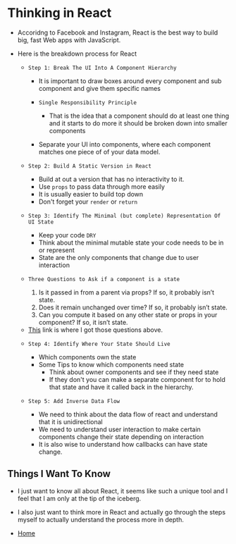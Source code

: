 # Thinking in React 

- Accoridng to Facebook and Instagram, React is the best way to build big, fast Web apps with JavaScript.

- Here is the breakdown process for React 

    - `Step 1: Break The UI Into A Component Hierarchy`
      - It is important to draw boxes around every component and sub component and give them specific names 

      - `Single Responsibility Principle`
        - That is the idea that a component should do at least one thing and it starts to do more it should be broken down into smaller components 
      - Separate your UI into components, where each component matches one piece of of your data model.

    - `Step 2: Build A Static Version in React` 
      - Build at out a version that has no interactivity to it. 
      - Use `props` to pass data through more easily 
      - It is usually easier to build top down
      - Don't forget your `render` or `return`

    - `Step 3: Identify The Minimal (but complete) Representation Of UI State` 
      - Keep your code `DRY`
      - Think about the minimal mutable state your code needs to be in or represent 
      - State are the only components that change due to user interaction 

    - `Three Questions to Ask if a component is a state`
      1. Is it passed in from a parent via props? If so, it probably isn’t state.
      2. Does it remain unchanged over time? If so, it probably isn’t state.
      3. Can you compute it based on any other state or props in your component? If so, it isn’t state.
    * [This](https://reactjs.org/docs/thinking-in-react.html) link is where I got those questions above. 


    - `Step 4: Identify Where Your State Should Live`
      - Which components own the state 
      - Some Tips to know which components need state 
        - Think about owner components and see if they need state
        - If they don't you can make a separate component for to hold that state and have it called back in the hierarchy. 

    - `Step 5: Add Inverse Data Flow` 
      - We need to think about the data flow of react and understand that it is unidirectional 
      - We need to understand user interaction to make certain components change their state depending on interaction 
      - It is also wise to understand how callbacks can have state change.


## Things I Want To Know 

- I just want to know all about React, it seems like such a unique tool and I feel that I am only at the tip of the iceberg. 

- I also just want to think more in React and actually go through the steps myself to actually understand the process more in depth. 




* [Home](Code301Notes.md)